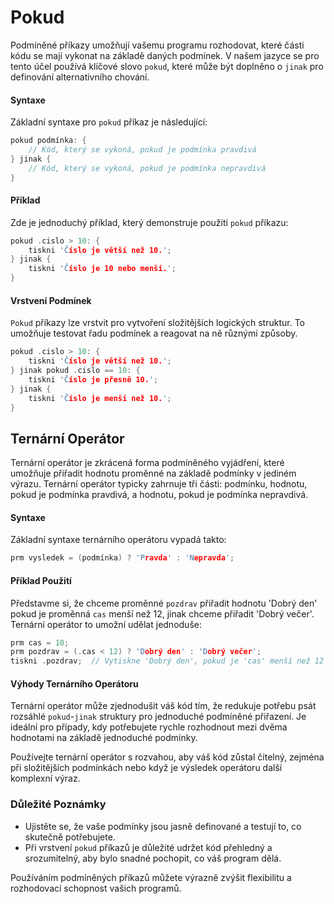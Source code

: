 # Pokud

Podmíněné příkazy umožňují vašemu programu rozhodovat, které části kódu se mají vykonat na základě daných podmínek. V našem jazyce se pro tento účel používá klíčové slovo `pokud`, které může být doplněno o `jinak` pro definování alternativního chování.

#### Syntaxe

Základní syntaxe pro `pokud` příkaz je následující:

```c
pokud podmínka: {
    // Kód, který se vykoná, pokud je podmínka pravdivá
} jinak {
    // Kód, který se vykoná, pokud je podmínka nepravdivá
}
```

#### Příklad

Zde je jednoduchý příklad, který demonstruje použití `pokud` příkazu:

```c
pokud .cislo > 10: {
    tiskni 'Číslo je větší než 10.';
} jinak {
    tiskni 'Číslo je 10 nebo menší.';
}
```

#### Vrstvení Podmínek

`Pokud` příkazy lze vrstvit pro vytvoření složitějších logických struktur. To umožňuje testovat řadu podmínek a reagovat na ně různými způsoby.

```c
pokud .cislo > 10: {
    tiskni 'Číslo je větší než 10.';
} jinak pokud .cislo == 10: {
    tiskni 'Číslo je přesně 10.';
} jinak {
    tiskni 'Číslo je menší než 10.';
}
```

## Ternární Operátor

Ternární operátor je zkrácená forma podmíněného vyjádření, které umožňuje přiřadit hodnotu proměnné na základě podmínky v jediném výrazu. Ternární operátor typicky zahrnuje tři části: podmínku, hodnotu, pokud je podmínka pravdivá, a hodnotu, pokud je podmínka nepravdivá.

#### Syntaxe

Základní syntaxe ternárního operátoru vypadá takto:

```c
prm vysledek = (podmínka) ? 'Pravda' : 'Nepravda';
```

#### Příklad Použití

Představme si, že chceme proměnné `pozdrav` přiřadit hodnotu 'Dobrý den' pokud je proměnná `cas` menší než 12, jinak chceme přiřadit 'Dobrý večer'. Ternární operátor to umožní udělat jednoduše:

```c
prm cas = 10;
prm pozdrav = (.cas < 12) ? 'Dobrý den' : 'Dobrý večer';
tiskni .pozdrav;  // Vytiskne 'Dobrý den', pokud je 'cas' menší než 12
```

#### Výhody Ternárního Operátoru

Ternární operátor může zjednodušit váš kód tím, že redukuje potřebu psát rozsáhlé `pokud`-`jinak` struktury pro jednoduché podmíněné přiřazení. Je ideální pro případy, kdy potřebujete rychle rozhodnout mezi dvěma hodnotami na základě jednoduché podmínky.

Používejte ternární operátor s rozvahou, aby váš kód zůstal čitelný, zejména při složitějších podmínkách nebo když je výsledek operátoru další komplexní výraz.

### Důležité Poznámky

- Ujistěte se, že vaše podmínky jsou jasně definované a testují to, co skutečně potřebujete.
- Při vrstvení `pokud` příkazů je důležité udržet kód přehledný a srozumitelný, aby bylo snadné pochopit, co váš program dělá.

Používáním podmíněných příkazů můžete výrazně zvýšit flexibilitu a rozhodovací schopnost vašich programů.